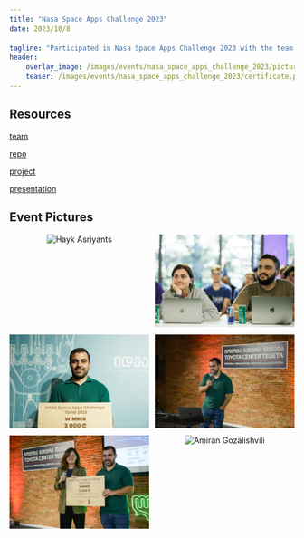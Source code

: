 ```yaml
---
title: "Nasa Space Apps Challenge 2023"
date: 2023/10/8

tagline: "Participated in Nasa Space Apps Challenge 2023 with the team `Space-Born RNA`"
header:
    overlay_image: /images/events/nasa_space_apps_challenge_2023/pictures/074A0833.jpg
    teaser: /images/events/nasa_space_apps_challenge_2023/certificate.png
---
```

## Resources
[team](https://www.spaceappschallenge.org/2023/find-a-team/dea-has-covid/?tab=details)

[repo](https://github.com/AnzorGozalishvili/NASA_ODSR_DATA/blob/main)

[project](https://github.com/AnzorGozalishvili/NASA_ODSR_DATA/blob/main/nasa_challenge_project_description.md)

[presentation](/images/events/nasa_space_apps_challenge_2023/presentation.pdf)

## Event Pictures
<div class="image-grid">
    <div class="image-item">
        <img src="/images/events/nasa_space_apps_challenge_2023/pictures/074A0302.jpg" alt="Hayk Asriyants">
    </div>
    <div class="image-item">
        <img src="/images/events/nasa_space_apps_challenge_2023/pictures/074A0320.jpg" alt="Giorgi Jvaridze, Nino Macharashvili">
    </div>
    <div class="image-item">
        <img src="/images/events/nasa_space_apps_challenge_2023/pictures/074A0816.jpg" alt="Me with Prize">
    </div>
    <div class="image-item">
        <img src="/images/events/nasa_space_apps_challenge_2023/pictures/DSC7580.jpg" alt="Me presenting">
    </div>
    <div class="image-item">
        <img src="/images/events/nasa_space_apps_challenge_2023/pictures/DSC7649.jpg" alt="Me and Sesili (UNDP)">
    </div>
    <div class="image-item">
        <img src="/images/events/nasa_space_apps_challenge_2023/pictures/074A0282.jpg" alt="Amiran Gozalishvili">
    </div>
</div>

<style>
    .image-grid {
        display: grid;
        grid-template-columns: repeat(2, 1fr);
        gap: 10px;
    }
    
    .image-item {
        text-align: center;
    }
</style>




